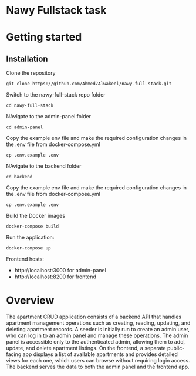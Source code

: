 # Nawy Fullstack task

# Getting started

## Installation

Clone the repository

    git clone https://github.com/Ahmed7Alwakeel/nawy-full-stack.git

Switch to the nawy-full-stack repo folder

    cd nawy-full-stack

NAvigate to the admin-panel folder

    cd admin-panel

Copy the example env file and make the required configuration changes in the .env file from docker-compose.yml

    cp .env.example .env

NAvigate to the backend folder

    cd backend

Copy the example env file and make the required configuration changes in the .env file from docker-compose.yml

    cp .env.example .env

Build the Docker images

    docker-compose build

Run the application:

    docker-compose up

Frontend hosts:
- http://localhost:3000 for admin-panel
- http://localhost:8200 for frontend

# Overview

The apartment CRUD application consists of a backend API that handles apartment management operations such as creating, reading, updating, and deleting apartment records. A seeder is initially run to create an admin user, who can log in to an admin panel and manage these operations. The admin panel is accessible only to the authenticated admin, allowing them to add, update, and delete apartment listings. On the frontend, a separate public-facing app displays a list of available apartments and provides detailed views for each one, which users can browse without requiring login access. The backend serves the data to both the admin panel and the frontend app.
